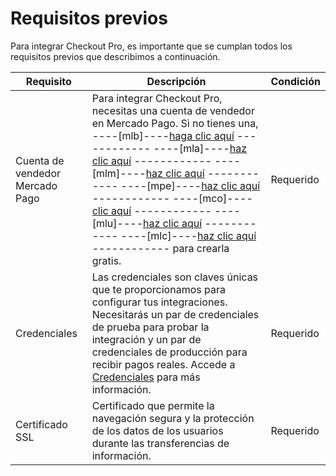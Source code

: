 # Requisitos previos

Para integrar Checkout Pro, es importante que se cumplan todos los requisitos previos que describimos a continuación.

| Requisito | Descripción | Condición |
| --- | --- | --- |
| Cuenta de vendedor Mercado Pago | Para integrar Checkout Pro, necesitas una cuenta de vendedor en Mercado Pago. Si no tienes una, ----[mlb]----[haga clic aquí](https://www.mercadopago.com.br/hub/registration/landing) ------------ ----[mla]----[haz clic aquí](https://www.mercadopago.com.ar/hub/registration/landing) ------------  ----[mlm]----[haz clic aquí](https://www.mercadopago.com.mx/hub/registration/landing) ------------ ----[mpe]----[haz clic aquí](https://www.mercadopago.com.pe/hub/registration/landing) ------------ ----[mco]----[clic aquí](https://www.mercadopago.com.co/hub/registration/landing) ------------ ----[mlu]----[haz clic aquí](https://www.mercadopago.com.uy/hub/registration/landing) ------------ ----[mlc]----[haz clic aquí](https://www.mercadopago.cl/hub/registration/landing) ------------ para crearla gratis. | Requerido |
| Credenciales | Las credenciales son claves únicas que te proporcionamos para configurar tus integraciones. Necesitarás un par de credenciales de prueba para probar la integración y un par de credenciales de producción para recibir pagos reales. Accede a [Credenciales](/developers/es/docs/checkout-pro/additional-content/your-integrations/credentials) para más información. | Requerido |
| Certificado SSL | Certificado que permite la navegación segura y la protección de los datos de los usuarios durante las transferencias de información. | Requerido |